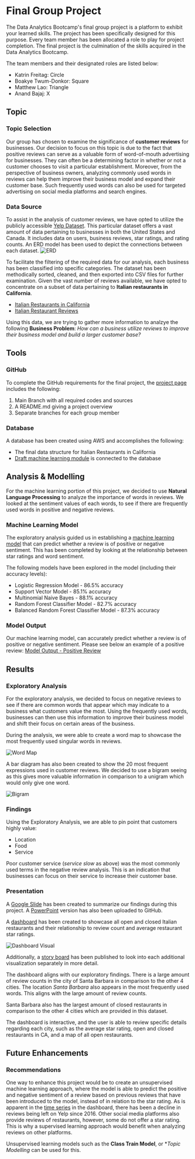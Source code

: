 # Final Group Project 

The Data Analytics Bootcamp's final group project is a platform to exhibit your learned skills. The project has been specifically designed for this purpose. Every team member has been allocated a role to play for project completion. The final project is the culmination of the skills acquired in the Data Analytics Bootcamp.

The team members and their designated roles are listed below:

* Katrin Freitag: Circle
* Boakye Twum-Donkor: Square
* Matthew Lao: Triangle
* Anand Bajaj: X

## Topic

### Topic Selection
Our group has chosen to examine the significance of **customer reviews** for businesses. Our decision to focus on this topic is due to the fact that positive reviews can serve as a valuable form of word-of-mouth advertising for businesses. They can often be a determining factor in whether or not a customer chooses to visit a particular establishment. Moreover, from the perspective of business owners, analyzing commonly used words in reviews can help them improve their business model and expand their customer base. Such frequently used words can also be used for targeted advertising on social media platforms and search engines.

### Data Source
To assist in the analysis of customer reviews, we have opted to utilize the publicly accessible [Yelp Dataset](https://www.yelp.com/dataset/). This particular dataset offers a vast amount of data pertaining to businesses in both the United States and Canada. It includes data on users, business reviews, star ratings, and rating counts. An ERD model has been used to depict the connections between each dataset.
![ERD](images/Yelp_ERD.png)


To facilitate the filtering of the required data for our analysis, each business has been classified into specific categories. The dataset has been methodically sorted, cleaned, and then exported into CSV files for further examination. Given the vast number of reviews available, we have opted to concentrate on a subset of data pertaining to **Italian restaurants in California**.

- [Italian Restaurants in California](resources/yelp_business_dataset_italian_restaurant_clean.csv)
- [Italian Restaurant Reviews](resources/yelp_reviews_Italian_Restaurant_cleanimport.csv)

Using this data, we are trying to gather more information to analzye the following **Business Problem**: 
*How can a business utilize reviews to improve their business model and build a larger customer base?*

## Tools 

### GitHub 
To complete the GitHub requirements for the final project, the [project page](https://github.com/KF59874/final_group_project) includes the following: 
1. Main Branch with all required codes and sources
2. A README.md giving a project overview
3. Separate branches for each group member

### Database
A database has been created using AWS and accomplishes the following:
- The final data structure for Italian Restaurants in California
- [Draft machine learning module](images/Machine_learning.png) is connected to the database

## Analysis & Modelling

For the machine learning portion of this project, we decided to use **Natural Language Processing** to analyze the importance of words in reviews. We looked at the sentiment values of each words, to see if there are frequently used words in positive and negative reviews. 

### Machine Learning Model
The exploratory analysis guided us in establishing a [machine learning model](src/yelp_ml_model.ipynb) that can predict whether a review is of positive or negative sentiment. This has been completed by looking at the relationship between star ratings and word sentiment.

The following models have been explored in the model (including their accuracy levels):
- Logistic Regression Model - 86.5% accuracy
- Support Vector Model - 85.1% accuracy
- Multinomial Naive Bayes - 88.1% accuracy
- Random Forest Classifier Model - 82.7% accuracy 
- Balanced Random Forest Classifier Model - 87.3% accuracy

### Model Output
Our machine learning model, can accurately predict whether a review is of positive or negative sentiment. Please see below an example of a positive review:
[Model Output - Positive Review](images/pos_model_output.PNG)

## Results

### Exploratory Analysis
For the exploratory analysis, we decided to focus on negative reviews to see if there are common words that appear which may indicate to a business what customers value the most. Using the frequently used words, businesses can then use this information to improve their business model and shift their focus on certain areas of the business. 

During the analysis, we were able to create a word map to showcase the most frequently used singular words in reviews. 

![Word Map](images/negative_review_wordcloud.png)

A bar diagram has also been created to show the 20 most frequent expressions used in customer reviews. We decided to use a bigram seeing as this gives more valuable information in comparison to a unigram which would only give one word. 

![Bigram](images/negative_review_most_frequent_words_bigram.png)

### Findings
Using the Exploratory Analysis, we are able to pin point that customers highly value:
- Location
- Food 
- Service

Poor customer service (*service slow* as above) was the most commonly used terms in the negative review analysis. This is an indication that businesses can focus on their service to increase their customer base. 

### Presentation
A [Google Slide](https://docs.google.com/presentation/d/1H_uyNrVu5GQB9j9eYNoXr4UrZ_MOYtHKkx7B3Pkjguo/edit?usp=sharing) has been created to summarize our findings during this project. A [PowerPoint](images/presentation.pptx) version has also been uploaded to GitHub.

A [dashboard](https://public.tableau.com/app/profile/kf3279/viz/DashboardofItalianRestaurantsinCalifornia/DashboardofItalianRestauransinCalifornia?publish=yes) has  been created to showcase all open and closed Italian restaurants and their relationship to review count and average restaurant star ratings. 

![Dashboard Visual](images/dashboard.PNG)

Additionally, a [story board](https://public.tableau.com/app/profile/kf3279/viz/StoryboardofItalianRestaurantsinCalifornia/ItalianRestaurantsinCA?publish=yes) has been published to look into each additional visualization separately in more detail. 

The dashboard aligns with our exploratory findings. There is a large amount of review counts in the city of Santa Barbara in comparison to the other 4 cities. The location *Santa Barbara* also appears in the most frequently used words. This aligns with the large amount of review counts. 

Santa Barbara also has the largest amount of closed restaurants in comparison to the other 4 cities which are provided in this dataset. 

The dashboard is interactive, and the user is able to review specific details regarding each city, such as the average star rating, open and closed restaurants in CA, and a map of all open restaurants. 

## Future Enhancements
### Recommendations 
One way to enhance this project would be to create an unsupervised machine learning approach, where the model is able to predict the positive and negative sentiment of a review based on previous reviews that have been introduced to the model, instead of in relation to the star rating. As is apparent in the [time series](images/reviews_per_month.png) in the dashboard, there has been a decline in reviews being left on Yelp since 2016. Other social media platforms also provide reviews of restaurants, however, some do not offer a star rating. This is why a supervised learning approach would benefit when analyzing reviews on other platforms. 

Unsupervised learning models such as the **Class Train Model**, or **Topic Modelling* can be used for this. 
